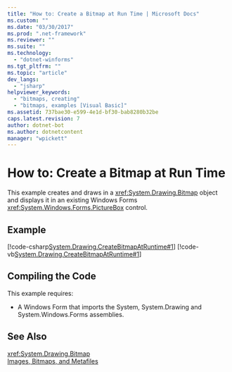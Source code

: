 ```yaml
---
title: "How to: Create a Bitmap at Run Time | Microsoft Docs"
ms.custom: ""
ms.date: "03/30/2017"
ms.prod: ".net-framework"
ms.reviewer: ""
ms.suite: ""
ms.technology: 
  - "dotnet-winforms"
ms.tgt_pltfrm: ""
ms.topic: "article"
dev_langs: 
  - "jsharp"
helpviewer_keywords: 
  - "bitmaps, creating"
  - "bitmaps, examples [Visual Basic]"
ms.assetid: 737bae30-e599-4e1d-bf30-bab8280b32be
caps.latest.revision: 7
author: dotnet-bot
ms.author: dotnetcontent
manager: "wpickett"
---
```

# How to: Create a Bitmap at Run Time
This example creates and draws in a <xref:System.Drawing.Bitmap> object and displays it in an existing Windows Forms <xref:System.Windows.Forms.PictureBox> control.  
  
## Example  
 [!code-csharp[System.Drawing.CreateBitmapAtRuntime#1](../../../../samples/snippets/csharp/VS_Snippets_Winforms/System.Drawing.CreateBitmapAtRuntime/CS/Form1.cs#1)]
 [!code-vb[System.Drawing.CreateBitmapAtRuntime#1](../../../../samples/snippets/visualbasic/VS_Snippets_Winforms/System.Drawing.CreateBitmapAtRuntime/VB/Form1.vb#1)]  
  
## Compiling the Code  
 This example requires:  
  
-   A Windows Form that imports the System, System.Drawing and System.Windows.Forms assemblies.  
  
## See Also  
 <xref:System.Drawing.Bitmap>   
 [Images, Bitmaps, and Metafiles](../../../../docs/framework/winforms/advanced/images-bitmaps-and-metafiles.md)